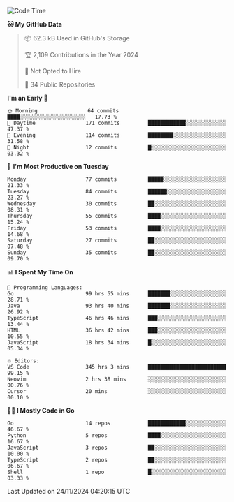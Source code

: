 <!--START_SECTION:thansetan-waka-->
![Code Time](http://img.shields.io/badge/Code%20Time-348%20hrs%201%20min-blue)

**🐱 My GitHub Data** 

> 📦 62.3 kB Used in GitHub's Storage 
 > 
> 🏆 2,109 Contributions in the Year 2024
 > 
> 🚫 Not Opted to Hire
 > 
> 📜 34 Public Repositories 
 > 

**I'm an Early 🐤** 

```text
🌞 Morning                64 commits          ████░░░░░░░░░░░░░░░░░░░░░   17.73 % 
🌆 Daytime                171 commits         ████████████░░░░░░░░░░░░░   47.37 % 
🌃 Evening                114 commits         ████████░░░░░░░░░░░░░░░░░   31.58 % 
🌙 Night                  12 commits          █░░░░░░░░░░░░░░░░░░░░░░░░   03.32 % 
```

📅 **I'm Most Productive on Tuesday** 

```text
Monday                   77 commits          █████░░░░░░░░░░░░░░░░░░░░   21.33 % 
Tuesday                  84 commits          ██████░░░░░░░░░░░░░░░░░░░   23.27 % 
Wednesday                30 commits          ██░░░░░░░░░░░░░░░░░░░░░░░   08.31 % 
Thursday                 55 commits          ████░░░░░░░░░░░░░░░░░░░░░   15.24 % 
Friday                   53 commits          ████░░░░░░░░░░░░░░░░░░░░░   14.68 % 
Saturday                 27 commits          ██░░░░░░░░░░░░░░░░░░░░░░░   07.48 % 
Sunday                   35 commits          ██░░░░░░░░░░░░░░░░░░░░░░░   09.70 % 
```

📊 **I Spent My Time On** 

```text
💬 Programming Languages: 
Go                       99 hrs 55 mins      ███████░░░░░░░░░░░░░░░░░░   28.71 % 
Java                     93 hrs 40 mins      ███████░░░░░░░░░░░░░░░░░░   26.92 % 
TypeScript               46 hrs 46 mins      ███░░░░░░░░░░░░░░░░░░░░░░   13.44 % 
HTML                     36 hrs 42 mins      ███░░░░░░░░░░░░░░░░░░░░░░   10.55 % 
JavaScript               18 hrs 34 mins      █░░░░░░░░░░░░░░░░░░░░░░░░   05.34 % 

🔥 Editors: 
VS Code                  345 hrs 3 mins      █████████████████████████   99.15 % 
Neovim                   2 hrs 38 mins       ░░░░░░░░░░░░░░░░░░░░░░░░░   00.76 % 
Cursor                   20 mins             ░░░░░░░░░░░░░░░░░░░░░░░░░   00.10 % 
```

**🧑‍💻 I Mostly Code in Go** 

```text
Go                       14 repos            ████████████░░░░░░░░░░░░░   46.67 % 
Python                   5 repos             ████░░░░░░░░░░░░░░░░░░░░░   16.67 % 
JavaScript               3 repos             ██░░░░░░░░░░░░░░░░░░░░░░░   10.00 % 
TypeScript               2 repos             ██░░░░░░░░░░░░░░░░░░░░░░░   06.67 % 
Shell                    1 repo              █░░░░░░░░░░░░░░░░░░░░░░░░   03.33 % 
```

Last Updated on 24/11/2024 04:20:15 UTC
<!--END_SECTION:thansetan-waka-->